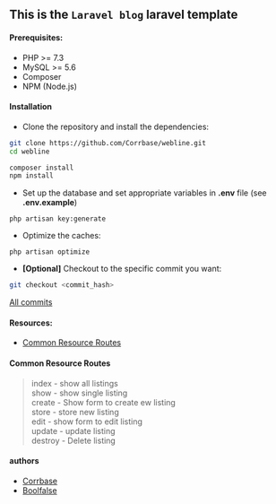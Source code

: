 
## This is the `Laravel blog` laravel template



#### Prerequisites:

- PHP >= 7.3
- MySQL >= 5.6
- Composer
- NPM (Node.js)


#### Installation

- Clone the repository and install the dependencies:
```bash
git clone https://github.com/Corrbase/webline.git
cd webline

composer install
npm install
```

- Set up the database and set appropriate variables in **.env** file (see **.env.example**)
```
php artisan key:generate
```

- Optimize the caches:
```
php artisan optimize
```

- **[Optional]** Checkout to the specific commit you want:
```bash
git checkout <commit_hash>
```

[All commits](https://github.com/Corrbase/laragigs/commits/master)

#### 



#### Resources:

- [Common Resource Routes](#common-resource-routes)

#### Common Resource Routes

>index - show all listings </br>
>show  - show single listing </br>
>create - Show form to create ew listing </br>
>store - store new listing </br>
>edit - show form to edit listing </br>
>update - update listing </br>
>destroy - Delete listing </br>


#### authors

- [Corrbase](https://github.com/Corrbase)
- [Boolfalse](https://github.com/boolfalse)
